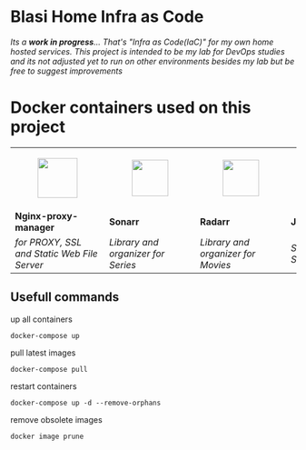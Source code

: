 # Blasi Home Infra as Code

_Its a **work in progress**... That's "Infra as Code(IaC)" for my own home hosted services. This project is intended to be my lab for DevOps studies and its not adjusted yet to run on other environments besides my lab but be free to suggest improvements_

# Docker containers used on this project

<table><tbody><tr><td style='text-align:center; vertical-align:middle'><figure class="image"><img src="https://nginxproxymanager.com/icon.png" height="70" width="70"></figure></td><td><figure class="image"><img src="https://raw.githubusercontent.com/Sonarr/sonarr.github.io/master/img/favicon.ico" height="64" width="64"></figure></td><td><figure class="image"><img src="https://raw.githubusercontent.com/Radarr/radarr.github.io/master/img/favicon.ico" height="64" width="64"></figure></td><td><figure class="image"><img src="https://raw.githubusercontent.com/Jackett/Jackett/master/src/Jackett.Common/Content/favicon.ico" height="64" width="64"></figure></td><td><figure class="image"><img src="https://upload.wikimedia.org/wikipedia/commons/c/c5/Deluge_icon.png?20211223232754" height="64" width="64"></figure></td></tr><tr><td><strong>Nginx-proxy-manager</strong></td><td><strong>Sonarr</strong></td><td><strong>Radarr</strong></td><td><strong>Jackett</strong></td><td><strong>Deluge</strong></td></tr><tr><td><i>for PROXY, SSL and Static Web File Server</i></td><td><i>Library and organizer for Series</i></td><td><i>Library and organizer for Movies</i></td><td><i>Search indexer for Sonarr and Radarr</i></td><td><i>Torrent client for downloads</i></td></tr></tbody></table>

## Usefull commands

up all containers

```
docker-compose up
```

pull latest images

```
docker-compose pull
```

restart containers

```
docker-compose up -d --remove-orphans
```

remove obsolete images

```
docker image prune
```
